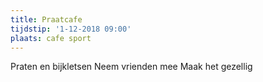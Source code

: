 ```yaml
---
title: Praatcafe
tijdstip: '1-12-2018 09:00'
plaats: cafe sport
---
```

Praten en bijkletsen
Neem vrienden mee
Maak het gezellig
